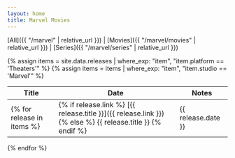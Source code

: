 ```yaml
---
layout: home
title: Marvel Movies
---
```


[All]({{ "/marvel" | relative_url }}) \| [Movies]({{ "/marvel/movies" | relative_url }}) \| [Series]({{ "/marvel/series" | relative_url }})

{% assign items = site.data.releases | where_exp: "item", "item.platform == 'Theaters'" %}
{% assign items = items | where_exp: "item", "item.studio == 'Marvel'" %}

| Title | Date | Notes |
| ----- | ---- | ----- |
{% for release in items %}| {% if release.link %} [{{ release.title }}]({{ release.link }}) {% else %} {{ release.title }} {% endif %} | {{ release.date }} | {{ release.notes }} |
{% endfor %}

